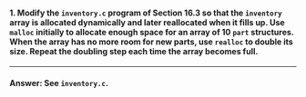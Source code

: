 #### 1. Modify the `inventory.c` program of Section 16.3 so that the `inventory` array is allocated dynamically and later reallocated when it fills up. Use `malloc` initially to allocate enough space for an array of 10 `part` structures. When the array has no more room for new parts, use `realloc` to double its size. Repeat the doubling step each time the array becomes full.

---

#### Answer: See `inventory.c`.
